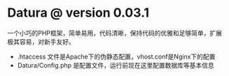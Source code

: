 # Datura @ version 0.03.1
一个小巧的PHP框架，简单易用，代码清晰，保持代码的优雅和足够简单，扩展极其容易，对新手友好。
- .htaccess 文件是Apache下的伪静态配置，vhost.conf是Nginx下的配置
- Datura/Config.php 是配置文件，运行前现在这里配置数据库等基本信息

